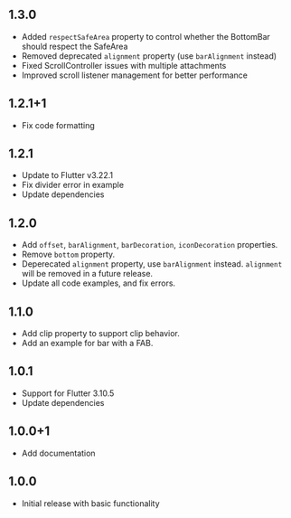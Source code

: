 ## 1.3.0

- Added `respectSafeArea` property to control whether the BottomBar should respect the SafeArea
- Removed deprecated `alignment` property (use `barAlignment` instead)
- Fixed ScrollController issues with multiple attachments
- Improved scroll listener management for better performance

## 1.2.1+1

- Fix code formatting

## 1.2.1

- Update to Flutter v3.22.1
- Fix divider error in example
- Update dependencies

## 1.2.0

- Add `offset`, `barAlignment`, `barDecoration`, `iconDecoration` properties.
- Remove `bottom` property.
- Deperecated `alignment` property, use `barAlignment` instead. `alignment` will be removed in a future release.
- Update all code examples, and fix errors.

## 1.1.0

- Add clip property to support clip behavior.
- Add an example for bar with a FAB.

## 1.0.1

- Support for Flutter 3.10.5
- Update dependencies

## 1.0.0+1

- Add documentation

## 1.0.0

- Initial release with basic functionality
